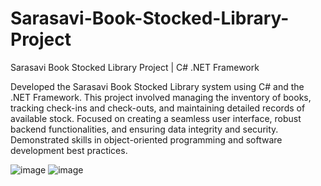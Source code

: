 # Sarasavi-Book-Stocked-Library-Project
Sarasavi Book Stocked Library Project | C# .NET Framework

Developed the Sarasavi Book Stocked Library system using C# and the .NET Framework. This project involved managing the inventory of books, tracking check-ins and check-outs, 
and maintaining detailed records of available stock. Focused on creating a seamless user interface, robust backend functionalities, and ensuring data integrity and security. 
Demonstrated skills in object-oriented programming and software development best practices.

![image](https://github.com/user-attachments/assets/8b162d41-84fc-41aa-8905-bbe387eeefeb)
![image](https://github.com/user-attachments/assets/1a5d3ee2-729a-44a4-9f08-a3609f6b5121)
